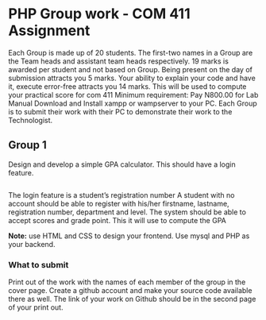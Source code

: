 # PHP Group work - COM 411 Assignment
Each Group is made up of 20 students. The first-two names in a Group are the Team heads and assistant team heads respectively.
19 marks is awarded per student and not based on Group. Being present on the day of submission attracts you 5 marks. Your ability to explain your code and have it, execute error-free attracts you 14 marks.
This will be used to compute your practical score for com 411
Minimum requirement:
Pay N800.00 for Lab Manual
Download and Install xampp or wampserver to your PC.
Each Group is to submit their work with their PC to demonstrate their work to the Technologist.

## Group 1
Design and develop a simple GPA calculator.
This should have a login feature.

![]()

The login feature is a student’s registration number
A student with no account should be able to register with his/her firstname, lastname, registration number, department and level.
The system should be able to accept scores and grade point. This it will use to compute the GPA

**Note:** use HTML and CSS to design your frontend. Use mysql and PHP as your backend.
### What to submit
Print out of the work with the names of each member of the group in the cover page.
Create a github account and make your source code available there as well. 
The link of your work on Github should be in the second page of your print out.
